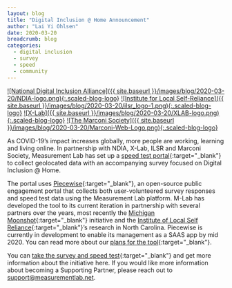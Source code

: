 ```yaml
---
layout: blog
title: "Digital Inclusion @ Home Announcement"
author: "Lai Yi Ohlsen"
date: 2020-03-20
breadcrumb: blog
categories:
  - digital inclusion
  - survey
  - speed
  - community
---
```


[![National Digital Inclusion Alliance]({{ site.baseurl }}/images/blog/2020-03-20/NDIA-logo.png){:.scaled-blog-logo}](https://www.digitalinclusion.org/) [![Institute for Local Self-Reliance]({{ site.baseurl }}/images/blog/2020-03-20/ilsr_logo-1.png){:.scaled-blog-logo}](https://ilsr.org/) [![X-Lab]({{ site.baseurl }}/images/blog/2020-03-20/XLAB-logo.png){:.scaled-blog-logo}](https://thexlab.org/) [![The Marconi Society]({{ site.baseurl }}/images/blog/2020-03-20/Marconi-Web-Logo.png){:.scaled-blog-logo}](http://marconisociety.org/)

As COVID-19’s impact increases globally, more people are working, learning and living online. In partnership with NDIA, X-Lab, ILSR and Marconi Society, Measurement Lab has set up a [speed test portal](http://speed.digitalinclusion.org/){:target="_blank"} to collect geolocated data with an accompanying survey focused on Digital Inclusion @ Home.<!--more-->

The portal uses [Piecewise](https://github.com/m-lab/piecewise){:target="_blank"}, an open-source public engagement portal that collects both user-volunteered survey responses and speed test data using the Measurement Lab platform. M-Lab has developed the tool to its current iteration in partnership with several partners over the years, most recently the [Michigan Moonshot](https://www.merit.edu/services/moonshot/){:target="_blank"} initiative and the [Institute of Local Self Reliance](https://ilsr-nc.measuringbroadband.org/){:target="_blank"}’s research in North Carolina. Piecewise is currently in development to enable its management as a SAAS app by mid 2020. You can read more about our [plans for the tool](https://docs.google.com/document/d/1p4KggaWi6m0y35qe94gUm96Ef_NUTx4LylMJc3RDJbY/edit){:target="_blank"}.

You can [take the survey and speed test](http://speed.digitalinclusion.org/){:target="_blank"} and get more information about the initiative here. If you would like more information about becoming a Supporting Partner, please reach out to support@measurementlab.net.
